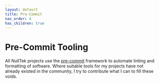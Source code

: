 ```yaml
---
layout: default
title: Pre-Commit
nav_order: 4
has_children: true
---
```


# Pre-Commit Tooling

All NullTek projects use the [pre-commit](https://pre-commit.com/) framework to automate linting and formatting of software.
Where suitable tools for my projects have not already existed in the community, I try to contribute what I can to fill these voids.
